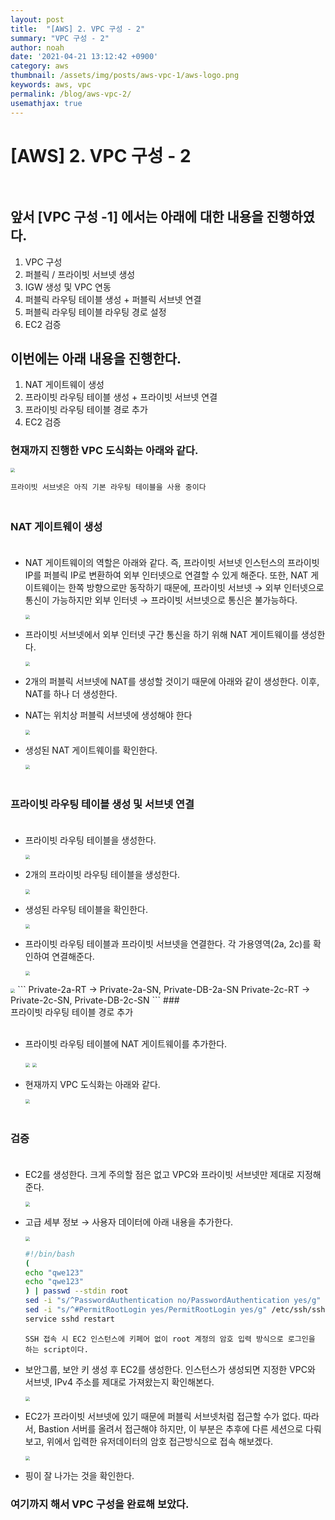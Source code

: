 ```yaml
---
layout: post
title:  "[AWS] 2. VPC 구성 - 2"
summary: "VPC 구성 - 2"
author: noah
date: '2021-04-21 13:12:42 +0900'
category: aws
thumbnail: /assets/img/posts/aws-vpc-1/aws-logo.png
keywords: aws, vpc
permalink: /blog/aws-vpc-2/
usemathjax: true
---
```


# [AWS] 2. VPC 구성 - 2<br><br>

## 앞서 [VPC 구성 -1] 에서는 아래에 대한 내용을 진행하였다.

1. VPC 구성
2. 퍼블릭 / 프라이빗 서브넷 생성
3. IGW 생성 및 VPC 연동
4. 퍼블릭 라우팅 테이블 생성 + 퍼블릭 서브넷 연결
5. 퍼블릭 라우팅 테이블 라우팅 경로 설정
6. EC2 검증

## 이번에는 아래 내용을 진행한다.

1. NAT 게이트웨이 생성
2. 프라이빗 라우팅 테이블 생성 + 프라이빗 서브넷 연결
3. 프라이빗 라우팅 테이블 경로 추가
4. EC2 검증

### 현재까지 진행한 VPC 도식화는 아래와 같다.

<img src="/../../assets/img/posts/aws-vpc-2/Untitled.png" style="zoom:45%;" /> 

```
프라이빗 서브넷은 아직 기본 라우팅 테이블을 사용 중이다
```
### <br>NAT 게이트웨이 생성<br><br>

- NAT 게이트웨이의 역할은 아래와 같다. 즉, 프라이빗 서브넷 인스턴스의 프라이빗 IP를 퍼블릭 IP로 변환하여 외부 인터넷으로 연결할 수 있게 해준다. 또한, NAT 게이트웨이는 한쪽 방향으로만 동작하기 때문에, 프라이빗 서브넷 → 외부 인터넷으로 통신이 가능하지만 외부 인터넷 → 프라이빗 서브넷으로 통신은 불가능하다.

    <img src="/../../assets/img/posts/aws-vpc-2/Untitled%201.png" style="zoom:45%;" /> 

- 프라이빗 서브넷에서 외부 인터넷 구간 통신을 하기 위해 NAT 게이트웨이를 생성한다.

    <img src="/../../assets/img/posts/aws-vpc-2/Untitled%202.png" style="zoom:45%;" /> 

- 2개의 퍼블릭 서브넷에 NAT를 생성할 것이기 때문에 아래와 같이 생성한다. 이후, NAT를 하나 더 생성한다.
- NAT는 위치상 퍼블릭 서브넷에 생성해야 한다

    <img src="/../../assets/img/posts/aws-vpc-2/Untitled%203.png" style="zoom:45%;" /> 

- 생성된 NAT 게이트웨이를 확인한다.

    <img src="/../../assets/img/posts/aws-vpc-2/Untitled%204.png" style="zoom:45%;" /> 

### <br>프라이빗 라우팅 테이블 생성 및 서브넷 연결<br><br>

- 프라이빗 라우팅 테이블을 생성한다.

    <img src="/../../assets/img/posts/aws-vpc-2/Untitled%205.png" style="zoom:45%;" /> 

- 2개의 프라이빗 라우팅 테이블을 생성한다.

    <img src="/../../assets/img/posts/aws-vpc-2/Untitled%206.png" style="zoom:45%;" /> 

- 생성된 라우팅 테이블을 확인한다.

    <img src="/../../assets/img/posts/aws-vpc-2/Untitled%207.png" style="zoom:45%;" /> 

- 프라이빗 라우팅 테이블과 프라이빗 서브넷을 연결한다. 각 가용영역(2a, 2c)를 확인하여 연결해준다.

    <img src="/../../assets/img/posts/aws-vpc-2/Untitled%208.png" style="zoom:45%;" /> 

<img src="/../../assets/img/posts/aws-vpc-2/Untitled%209.png" style="zoom:45%;" /> 
```
Private-2a-RT → Private-2a-SN, Private-DB-2a-SN
Private-2c-RT → Private-2c-SN, Private-DB-2c-SN
```
### <br>프라이빗 라우팅 테이블 경로 추가<br><br>

- 프라이빗 라우팅 테이블에 NAT 게이트웨이를 추가한다.

    <img src="/../../assets/img/posts/aws-vpc-2/Untitled%2010.png" style="zoom:45%;" /> 

    <img src="/../../assets/img/posts/aws-vpc-2/Untitled%2011.png" style="zoom:45%;" /> 

- 현재까지 VPC 도식화는 아래와 같다.

    <img src="/../../assets/img/posts/aws-vpc-2/Untitled%2012.png" style="zoom:45%;" /> 

### <br>검증<br><br>

- EC2를 생성한다. 크게 주의할 점은 없고 VPC와 프라이빗 서브넷만 제대로 지정해 준다.

    <img src="/../../assets/img/posts/aws-vpc-2/Untitled%2013.png" style="zoom:45%;" /> 

- 고급 세부 정보 → 사용자 데이터에 아래 내용을 추가한다.

    <img src="/../../assets/img/posts/aws-vpc-2/Untitled%2014.png" style="zoom:45%;" /> 

    ```bash
    #!/bin/bash
    (
    echo "qwe123"
    echo "qwe123"
    ) | passwd --stdin root
    sed -i "s/^PasswordAuthentication no/PasswordAuthentication yes/g" /etc/ssh/sshd_config
    sed -i "s/^#PermitRootLogin yes/PermitRootLogin yes/g" /etc/ssh/sshd_config
    service sshd restart
    ```
    ```
    SSH 접속 시 EC2 인스턴스에 키페어 없이 root 계정의 암호 입력 방식으로 로그인을 하는 script이다.
    ```
- 보안그룹, 보안 키 생성 후 EC2를 생성한다. 인스턴스가 생성되면 지정한 VPC와 서브넷, IPv4 주소를 제대로 가져왔는지 확인해본다.

    <img src="/../../assets/img/posts/aws-vpc-2/Untitled%2015.png" style="zoom:45%;" /> 

- EC2가 프라이빗 서브넷에 있기 때문에 퍼블릭 서브넷처럼 접근할 수가 없다. 따라서, Bastion 서버를 올려서 접근해야 하지만, 이 부분은 추후에 다른 세션으로 다뤄보고, 위에서 입력한 유저데이터의 암호 접근방식으로 접속 해보겠다.

    <img src="/../../assets/img/posts/aws-vpc-2/Untitled%2016.png" style="zoom:45%;" /> 

- 핑이 잘 나가는 것을 확인한다.

### 여기까지 해서 VPC 구성을 완료해 보았다.
